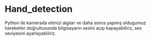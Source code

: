 # Hand_detection
Python ile kamerada elimizi algılar ve daha sonra yapmış oldugumuz hareketler doğrultusunda bilgisayarın sesini açıp kapayabiliriz, ses seviyesini ayarlayabiliriz.
